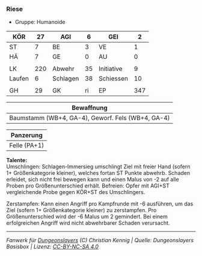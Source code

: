 ### Riese  
- Gruppe: Humanoide  

| KÖR | 27 | AGI | 6 | GEI | 2 |
| --- | --- | --- | --- | --- | --- |
| ST | 7 | BE | 3 | VE | 1 |
| HÄ | 7 | GE | 0 | AU | 0 |
|  |  |  |  |  |  |
| LK | 220 | Abwehr | 35 | Initiative | 9 |
| Laufen | 6 | Schlagen | 38 | Schiessen | 10 |
|  |  |  |  |  |  |
| GH | 29 | GK | ri | EP | 347 |


| Bewaffnung |
| --- |
| Baumstamm (WB+4, GA-4), Geworf. Fels (WB+4, GA-4) |


| Panzerung |
| --- |
| Felle (PA+1) |


**Talente:**  
Umschlingen: Schlagen-Immersieg umschlingt Ziel mit freier Hand (sofern 1+ Größenkategorie kleiner), welches fortan ST Punkte abwehrb. Schaden erleidet, sich nicht frei bewegen kann und einen Malus von -2 auf alle Proben pro Größenunterschied erhält. Befreien: Opfer mit AGI+ST vergleichende Probe gegen KÖR+ST des Umschlingers.

Zerstampfen: Kann einen Angriff pro Kampfrunde mit -6 ausführen, um das Ziel (sofern 1+ Größenkategorie kleiner) zu zerstampfen. Pro Größenunterschied wird der -6 Malus um 2 gemindert. Bei einem erfolgreichen Angriff wird nicht abwehrbarer Schaden verursacht.





___
*Fanwerk für [Dungeonslayers](https://www.dungeonslayers.net/) (C) Christian Kennig | Quelle: Dungeonslayers Basisbox | Lizenz: [CC-BY-NC-SA 4.0](https://creativecommons.org/licenses/by-nc-sa/4.0/deed.de)*